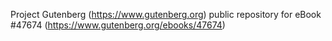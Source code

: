 Project Gutenberg (https://www.gutenberg.org) public repository for eBook #47674 (https://www.gutenberg.org/ebooks/47674)
